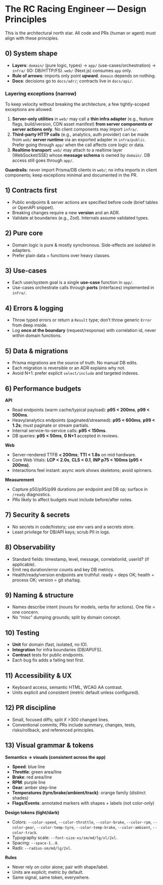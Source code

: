 # The RC Racing Engineer — Design Principles

This is the architectural north star. All code and PRs (human or agent) must align with these principles.

## 0) System shape
- **Layers**: `domain/` (pure logic, types) → `app/` (use-cases/orchestration) → `infra/` (IO: DB/HTTP/FS). `web/` (Next.js) consumes `app` only.
- **Rule of arrows**: imports only point **upward**. `domain` depends on nothing.
- **Docs**: decisions go to `docs/adr/`; contracts live in `docs/api/`.

### Layering exceptions (narrow)
To keep velocity without breaking the architecture, a few tightly-scoped exceptions are allowed:
1) **Server-only utilities** in `web/` may call a **thin infra adapter** (e.g., feature flags, build/version, CDN asset manifest) **from server components or server actions only**. No client components may import `infra/`.
2) **Third-party HTTP calls** (e.g., analytics, auth provider) can be made from `web/` **server runtime** via an exported adapter in `infra/public`. Prefer going through `app/` when the call affects core logic or data.
3) **Realtime transport**: `web/` may attach to a realtime layer (WebSocket/SSE) whose **message schema** is owned by `domain/`. DB access still goes through `app/`.

**Guardrails**: never import Prisma/DB clients in `web/`; no infra imports in client components; keep exceptions minimal and documented in the PR.

## 1) Contracts first
- Public endpoints & server actions are specified before code (brief tables or OpenAPI snippet).
- Breaking changes require a new **version** and an ADR.
- Validate at boundaries (e.g., Zod). Internals assume validated types.

## 2) Pure core
- Domain logic is pure & mostly synchronous. Side-effects are isolated in adapters.
- Prefer plain data + functions over heavy classes.

## 3) Use-cases
- Each user/system goal is a single **use-case** function in `app/`.
- Use-cases orchestrate calls through **ports** (interfaces) implemented in `infra/`.

## 4) Errors & logging
- Throw typed errors or return a `Result` type; don’t throw generic `Error` from deep inside.
- Log **once at the boundary** (request/response) with correlation id, never within domain functions.

## 5) Data & migrations
- Prisma migrations are the source of truth. No manual DB edits.
- Each migration is reversible or an ADR explains why not.
- Avoid N+1: prefer explicit `select/include` and targeted indexes.

## 6) Performance budgets
**API**
- Read endpoints (warm cache/typical payload): **p95 < 200ms**, **p99 < 500ms**.
- Heavy/analytics endpoints (paginated/streamed): **p95 < 600ms**, **p99 < 1.2s**; must paginate or stream partials.
- Internal service-to-service calls: **p95 < 150ms**.
- DB queries: **p95 < 50ms**, **0 N+1** accepted in reviews.

**Web**
- Server-rendered TTFB **< 200ms**; **TTI < 1.8s** on mid hardware.
- Core Web Vitals: **LCP < 2.0s**, **CLS < 0.1**, **INP p75 < 100ms (p95 < 200ms)**.
- Interactions feel instant: async work shows skeletons; avoid spinners.

**Measurement**
- Capture p50/p95/p99 durations per endpoint and DB op; surface in `/ready` diagnostics.
- PRs likely to affect budgets must include before/after notes.

## 7) Security & secrets
- No secrets in code/history; use env vars and a secrets store.
- Least privilege for DB/API keys; scrub PII in logs.

## 8) Observability
- Standard fields: timestamp, level, message, correlationId, userId? (if applicable).
- Emit req duration/error counts and key DB metrics.
- Health/ready/version endpoints are truthful: ready = deps OK; health = process OK; version = git sha/tag.

## 9) Naming & structure
- Names describe intent (nouns for models, verbs for actions). One file = one concern.
- No “misc” dumping grounds; split by domain concept.

## 10) Testing
- **Unit** for domain (fast, isolated, no IO).
- **Integration** for infra boundaries (DB/API/FS).
- **Contract** tests for public endpoints.
- Each bug fix adds a failing test first.

## 11) Accessibility & UX
- Keyboard access, semantic HTML, WCAG AA contrast.
- Units explicit and consistent (metric default unless configured).

## 12) PR discipline
- Small, focused diffs; split if >300 changed lines.
- Conventional commits; PRs include summary, changes, tests, risks/rollback, and referenced principles.

## 13) Visual grammar & tokens
**Semantics → visuals (consistent across the app)**
- **Speed**: blue line
- **Throttle**: green area/line
- **Brake**: red area/line
- **RPM**: purple line
- **Gear**: amber step-line
- **Temperatures (tyre/brake/ambient/track)**: orange family (distinct shades)
- **Flags/Events**: annotated markers with shapes + labels (not color-only)

**Design tokens (light/dark)**
- Colors: `--color-speed`, `--color-throttle`, `--color-brake`, `--color-rpm`, `--color-gear`, `--color-temp-tyre`, `--color-temp-brake`, `--color-ambient`, `--color-track`.
- Typography scale: `--font-size-xs/sm/md/lg/xl/2xl`.
- Spacing: `--space-1..8`.
- Radii: `--radius-sm/md/lg/2xl`.

**Rules**
- Never rely on color alone; pair with shape/label.
- Units are explicit; metric by default.
- Same signal, same token, everywhere.

